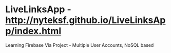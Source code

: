 # LiveLinksApp - http://nyteksf.github.io/LiveLinksApp/index.html
Learning Firebase Via Project - Multiple User Accounts, NoSQL based
